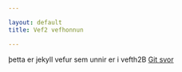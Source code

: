 ```yaml
---

layout: default
title: Vef2 vefhonnun

---
```



þetta er jekyll vefur sem unnir er i vefth2B
[Git svor](verkefni1/svor.html)



